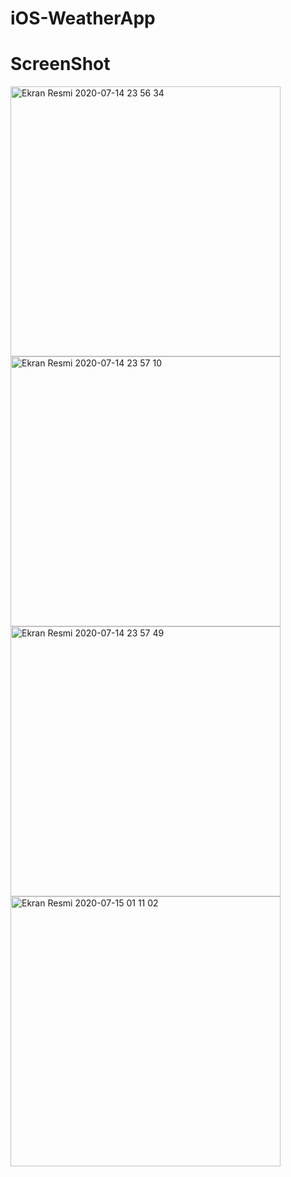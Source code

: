 # iOS-WeatherApp
# ScreenShot
<img width="432" alt="Ekran Resmi 2020-07-14 23 56 34" src="https://user-images.githubusercontent.com/58694754/87475699-e79ee680-c62d-11ea-9d56-476659c6fe03.png">
<img width="432" alt="Ekran Resmi 2020-07-14 23 57 10" src="https://user-images.githubusercontent.com/58694754/87475709-ea99d700-c62d-11ea-84fd-7f0fb96e2aa4.png">
<img width="432" alt="Ekran Resmi 2020-07-14 23 57 49" src="https://user-images.githubusercontent.com/58694754/87475716-ebcb0400-c62d-11ea-80fc-2ce0fd2bf508.png"><img width="432" alt="Ekran Resmi 2020-07-15 01 11 02" src="https://user-images.githubusercontent.com/58694754/87481522-29cd2580-c638-11ea-83a5-5efa2cd77b55.png">
